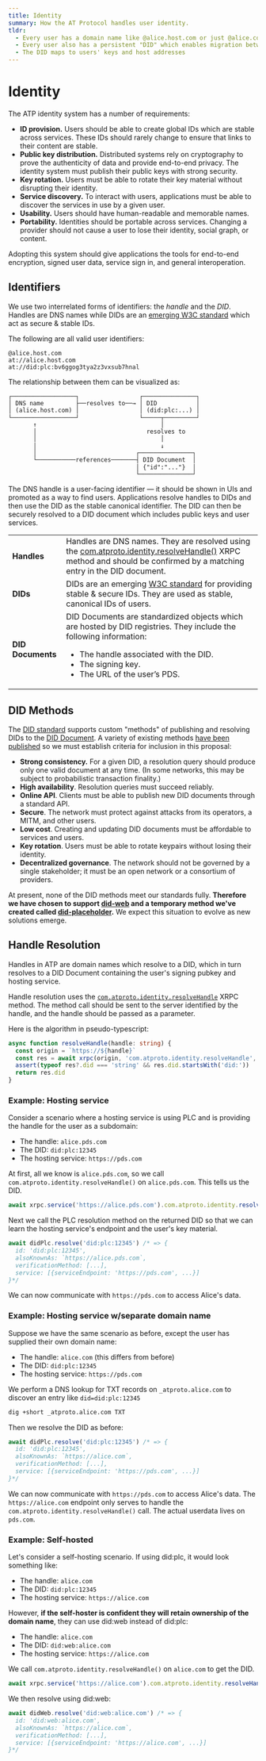 ```yaml
---
title: Identity
summary: How the AT Protocol handles user identity.
tldr:
  - Every user has a domain name like @alice.host.com or just @alice.com
  - Every user also has a persistent "DID" which enables migration between hosts
  - The DID maps to users' keys and host addresses
---
```


# Identity

The ATP identity system has a number of requirements:

* **ID provision.** Users should be able to create global IDs which are stable across services. These IDs should rarely change to ensure that links to their content are stable.
* **Public key distribution.** Distributed systems rely on cryptography to prove the authenticity of data and provide end-to-end privacy. The identity system must publish their public keys with strong security.
* **Key rotation.** Users must be able to rotate their key material without disrupting their identity.
* **Service discovery.** To interact with users, applications must be able to discover the services in use by a given user.
* **Usability.** Users should have human-readable and memorable names.
* **Portability.** Identities should be portable across services. Changing a provider should not cause a user to lose their identity, social graph, or content.

Adopting this system should give applications the tools for end-to-end encryption, signed user data, service sign in, and general interoperation.

## Identifiers

We use two interrelated forms of identifiers: the _handle_ and the _DID_. Handles are DNS names while DIDs are an [emerging W3C standard](https://www.w3.org/TR/did-core/) which act as secure & stable IDs.

The following are all valid user identifiers:

<pre><code>@alice.host.com
at://alice.host.com
at://did:plc:bv6ggog3tya2z3vxsub7hnal
</code></pre>

The relationship between them can be visualized as:

<pre style="line-height: 1.2;"><code>┌──────────────────┐                 ┌───────────────┐ 
│ DNS name         ├──resolves to──→ │ DID           │
│ (alice.host.com) │                 │ (did:plc:...) │
└──────────────────┘                 └─────┬─────────┘
       ↑                                   │
       │                               resolves to
       │                                   │
       │                                   ↓
       │                            ┌───────────────┐ 
       └───────────references───────┤ DID Document  │
                                    │ {"id":"..."}  │
                                    └───────────────┘
</code></pre>

The DNS handle is a user-facing identifier — it should be shown in UIs and promoted as a way to find users. Applications resolve handles to DIDs and then use the DID as the stable canonical identifier. The DID can then be securely resolved to a DID document which includes public keys and user services.

<table>
  <tr>
   <td><strong>Handles</strong>
   </td>
   <td>Handles are DNS names. They are resolved using the <a href="/lexicons/com-atproto-handle">com.atproto.identity.resolveHandle()</a> XRPC method and should be confirmed by a matching entry in the DID document.
   </td>
  </tr>
  <tr>
   <td><strong>DIDs</strong>
   </td>
   <td>DIDs are an emerging <a href="https://www.w3.org/TR/did-core/">W3C standard</a> for providing stable & secure IDs. They are used as stable, canonical IDs of users.
   </td>
  </tr>
  <tr>
   <td><strong>DID Documents</strong>
   </td>
   <td>
    DID Documents are standardized objects which are hosted by DID registries. They include the following information:
    <ul>
      <li>The handle associated with the DID.</li>
      <li>The signing key.</li>
      <li>The URL of the user’s PDS.</li>
    </ul>
   </td>
  </tr>
</table>

## DID Methods

The [DID standard](https://www.w3.org/TR/did-core/) supports custom "methods" of publishing and resolving DIDs to the [DID Document](https://www.w3.org/TR/did-core/#core-properties). A variety of existing methods [have been published](https://w3c.github.io/did-spec-registries/#did-methods) so we must establish criteria for inclusion in this proposal:

- **Strong consistency.** For a given DID, a resolution query should produce only one valid document at any time. (In some networks, this may be subject to probabilistic transaction finality.)
- **High availability**. Resolution queries must succeed reliably.
- **Online API**. Clients must be able to publish new DID documents through a standard API.
- **Secure**. The network must protect against attacks from its operators, a MITM, and other users.
- **Low cost**. Creating and updating DID documents must be affordable to services and users.
- **Key rotation**. Users must be able to rotate keypairs without losing their identity.
- **Decentralized governance**. The network should not be governed by a single stakeholder; it must be an open network or a consortium of providers.

At present, none of the DID methods meet our standards fully. **Therefore we have chosen to support [did-web](https://w3c-ccg.github.io/did-method-web/) and a temporary method we've created called [did-placeholder](/specs/did-plc).** We expect this situation to evolve as new solutions emerge.

## Handle Resolution

Handles in ATP are domain names which resolve to a DID, which in turn resolves to a DID Document containing the user's signing pubkey and hosting service.

Handle resolution uses the [`com.atproto.identity.resolveHandle`](/lexicons/com-atproto-handle) XRPC method. The method call should be sent to the server identified by the handle, and the handle should be passed as a parameter.

Here is the algorithm in pseudo-typescript:

```typescript
async function resolveHandle(handle: string) {
  const origin = `https://${handle}`
  const res = await xrpc(origin, 'com.atproto.identity.resolveHandle', {handle})
  assert(typeof res?.did === 'string' && res.did.startsWith('did:'))
  return res.did
}
```

### Example: Hosting service

Consider a scenario where a hosting service is using PLC and is providing the handle for the user as a subdomain:

- The handle: `alice.pds.com`
- The DID: `did:plc:12345`
- The hosting service: `https://pds.com`

At first, all we know is `alice.pds.com`, so we call `com.atproto.identity.resolveHandle()` on `alice.pds.com`. This tells us the DID.

```typescript
await xrpc.service('https://alice.pds.com').com.atproto.identity.resolveHandle() // => {did: 'did:plc:12345'}
```

Next we call the PLC resolution method on the returned DID so that we can learn the hosting service's endpoint and the user's key material.

```typescript
await didPlc.resolve('did:plc:12345') /* => {
  id: 'did:plc:12345',
  alsoKnownAs: `https://alice.pds.com`,
  verificationMethod: [...],
  service: [{serviceEndpoint: 'https://pds.com', ...}]
}*/
```

We can now communicate with `https://pds.com` to access Alice's data.

### Example: Hosting service w/separate domain name

Suppose we have the same scenario as before, except the user has supplied their own domain name:

- The handle: `alice.com` (this differs from before)
- The DID: `did:plc:12345`
- The hosting service: `https://pds.com`

We perform a DNS lookup for TXT records on `_atproto.alice.com` to discover an entry like `did=did:plc:12345`

```sh
dig +short _atproto.alice.com TXT
```

Then we resolve the DID as before:

```typescript
await didPlc.resolve('did:plc:12345') /* => {
  id: 'did:plc:12345',
  alsoKnownAs: `https://alice.com`,
  verificationMethod: [...],
  service: [{serviceEndpoint: 'https://pds.com', ...}]
}*/
```

We can now communicate with `https://pds.com` to access Alice's data. The `https://alice.com` endpoint only serves to handle the `com.atproto.identity.resolveHandle()` call. The actual userdata lives on `pds.com`.

### Example: Self-hosted

Let's consider a self-hosting scenario. If using did:plc, it would look something like:

- The handle: `alice.com`
- The DID: `did:plc:12345`
- The hosting service: `https://alice.com`

However, **if the self-hoster is confident they will retain ownership of the domain name**, they can use did:web instead of did:plc:

- The handle: `alice.com`
- The DID: `did:web:alice.com`
- The hosting service: `https://alice.com`

We call `com.atproto.identity.resolveHandle()` on `alice.com` to get the DID.

```typescript
await xrpc.service('https://alice.com').com.atproto.identity.resolveHandle() // => {did: 'did:web:alice.com'}
```

We then resolve using did:web:

```typescript
await didWeb.resolve('did:web:alice.com') /* => {
  id: 'did:web:alice.com',
  alsoKnownAs: `https://alice.com`,
  verificationMethod: [...],
  service: [{serviceEndpoint: 'https://alice.com', ...}]
}*/
```

